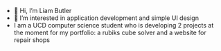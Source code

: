 - 👋 Hi, I’m Liam Butler
- 👀 I’m interested in application development and simple UI design
- I am a UCD computer science student who is developing 2 projects at the moment for my portfolio: a rubiks cube solver and a website for repair shops
